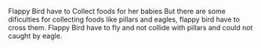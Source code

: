 Flappy Bird have to Collect foods for her babies But there are some dificulties for collecting foods like pillars and eagles, flappy bird have to cross them.
Flappy Bird have to fly and not collide with pillars and could not caught by eagle.



